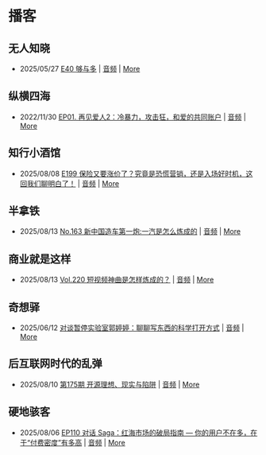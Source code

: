 # 播客

## 无人知晓
- 2025/05/27 [E40 够与多](https://www.xiaoyuzhoufm.com/episode/682ecd8b457b22ce0df770c2) | [音频](https://dts-api.xiaoyuzhoufm.com/track/611719d3cb0b82e1df0ad29e/682ecd8b457b22ce0df770c2/media.xyzcdn.net/611719d3cb0b82e1df0ad29e/lqx1UHbtbLPSGlAcSjWewCS8fYg0.m4a) | [More](channels/%E6%97%A0%E4%BA%BA%E7%9F%A5%E6%99%93.md)

## 纵横四海
- 2022/11/30 [EP01. 再见爱人2：冷暴力，攻击狂，和爱的共同账户](https://www.ximalaya.com/sound/592716797) | [音频](https://aod.cos.tx.xmcdn.com/storages/26c6-audiofreehighqps/E9/4E/GKwRIUEHXOodAq7-QQHYdhCw-aacv2-48K.m4a) | [More](channels/%E7%BA%B5%E6%A8%AA%E5%9B%9B%E6%B5%B7.md)

## 知行小酒馆
- 2025/08/08 [E199 保险又要涨价了？究竟是恐慌营销，还是入场好时机，这回我们聊明白了！](https://www.xiaoyuzhoufm.com/episode/68959bf846542d8c411f7beb) | [音频](https://dts-api.xiaoyuzhoufm.com/track/6013f9f58e2f7ee375cf4216/68959bf846542d8c411f7beb/media.xyzcdn.net/6013f9f58e2f7ee375cf4216/luf4w9nl33PbetGCrOI50eD1kKls.m4a) | [More](channels/%E7%9F%A5%E8%A1%8C%E5%B0%8F%E9%85%92%E9%A6%86.md)

## 半拿铁
- 2025/08/13 [No.163 ️ 新中国造车第一炮:一汽是怎么炼成的](https://www.ximalaya.com/sound/898874433) | [音频](https://tk.wavpub.com/WPDL_MPjyuxhUpTXBpvFhNcbWEuvtLqwASyHMePeQgPMeCpSfbcqmXqTJyMWAJj-1e.m4a) | [More](channels/%E5%8D%8A%E6%8B%BF%E9%93%81.md)

## 商业就是这样
- 2025/08/13 [Vol.220 短视频神曲是怎样炼成的？](https://www.ximalaya.com/sound/899086387) | [音频](https://aod.cos.tx.xmcdn.com/storages/1f62-audiofreehighqps/8F/82/GKwRIJEMcmGFAO1cEAP3mpbC.m4a) | [More](channels/%E5%95%86%E4%B8%9A%E5%B0%B1%E6%98%AF%E8%BF%99%E6%A0%B7.md)

## 奇想驿
- 2025/06/12 [对谈暂停实验室郭婷婷：聊聊写东西的科学打开方式](https://www.xiaoyuzhoufm.com/episode/684adc56574f065721d5960c) | [音频](https://dts-api.xiaoyuzhoufm.com/track/6034daea97755b8fc9c66480/684adc56574f065721d5960c/media.xyzcdn.net/6034daea97755b8fc9c66480/lsg_JvFtGZ36OBuiTLgzYxJmHHUx.m4a) | [More](channels/%E5%A5%87%E6%83%B3%E9%A9%BF.md)

## 后互联网时代的乱弹
- 2025/08/10 [第175期 开源理想、现实与陷阱](https://hosting.wavpub.cn/pie/ep175/) | [音频](https://tk.wavpub.com/WPDL_bWJpazgyXaYufBvgkynxpRgDmsegTezCKebfmwJPUaDzgRYjRRugkZcKrh-4a.mp3) | [More](channels/%E5%90%8E%E4%BA%92%E8%81%94%E7%BD%91%E6%97%B6%E4%BB%A3%E7%9A%84%E4%B9%B1%E5%BC%B9.md)

## 硬地骇客
- 2025/08/06 [EP110 对话 Saga：红海市场的破局指南 — 你的用户不在多，在于“付费密度”有多高](https://www.xiaoyuzhoufm.com/episode/6893a2ae638b01587952b3cf) | [音频](https://dts-api.xiaoyuzhoufm.com/track/640ee2438be5d40013fe4a87/6893a2ae638b01587952b3cf/media.xyzcdn.net/640ee2438be5d40013fe4a87/lrnNYDnF6xdyDq_FdqjRYlz3mJgg.m4a) | [More](channels/%E7%A1%AC%E5%9C%B0%E9%AA%87%E5%AE%A2.md)

